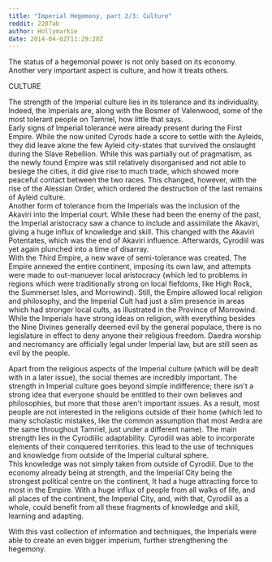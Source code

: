 ```yaml
---
title: "Imperial Hegemony, part 2/3: Culture"
reddit: 2207ab
author: Hollymarkie
date: 2014-04-02T11:29:28Z
---
```


The status of a hegemonial power is not only based on its economy. Another very important aspect is culture, and how it treats others.

CULTURE

The strength of the Imperial culture lies in its tolerance and its individuality.  
Indeed, the Imperials are, along with the Bosmer of Valenwood, some of the most tolerant people on Tamriel, how little that says.  
Early signs of Imperial tolerance were already present during the First Empire. While the now united Cyrods hade a score to settle with the Ayleids, they did leave alone the few Ayleid city-states that survived the onslaught during the Slave Rebellion. While this was partially out of pragmatism, as the newly found Empire was still relatively disorganised and not able to besiege the cities, it did give rise to much trade, which showed more peaceful contact between the two races. This changed, however, with the rise of the Alessian Order, which ordered the destruction of the last remains of Ayleid culture.  
Another form of tolerance from the Imperials was the inclusion of the Akaviri into the Imperial court. While these had been the enemy of the past, the Imperial aristocracy saw a chance to include and assimilate the Akaviri, giving a huge influx of knowledge and skill.
This changed with the Akaviri Potentates, which was the end of Akaviri influence. Afterwards, Cyrodiil was yet again plunched into a time of disarray.  
With the Third Empire, a new wave of semi-tolerance was created. The Empire annexed the entire continent, imposing its own law, and attempts were made to out-manuever local aristocracy (which led to problems in regions which were traditionally strong on local fiefdoms, like High Rock, the Summerset Isles, and Morrowind). Still, the Empire allowed local religion and philosophy, and the Imperial Cult had just a slim presence in areas which had stronger local cults, as illustrated in the Province of Morrowind.  
While the Imperials have strong ideas on religion, with everything besides the Nine Divines generally deemed evil by the general populace, there is no legislature in effect to deny anyone their religious freedom. Daedra worship and necromancy are officially legal under Imperial law, but are still seen as evil by the people.

Apart from the religious aspects of the Imperial culture (which will be dealt with in a later issue), the social themes are incredibly important. The strength in Imperial culture goes beyond simple indifference; there isn't a strong idea that everyone should be entitled to their own believes and philosophies, but more that those aren't important issues. As a result, most people are not interested in the religions outside of their home (which led to many scholastic mistakes, like the common assumption that most Aedra are the same throughout Tamriel, just under a different name). The main strength lies in the Cyrodiilic adaptability. Cyrodiil was able to incorporate elements of their conquered territories. this lead to the use of techniques and knowledge from outside of the Imperial cultural sphere.  
This knowledge was not simply taken from outside of Cyrodiil. Due to the economy already being at strength, and the Imperial City being the strongest political centre on the continent, It had a huge attracting force to most in the Empire. With a huge influx of people from all walks of life, and all places of the continent, the Imperial City, and, with that, Cyrodiil as a whole, could benefit from all these fragments of knowledge and skill, learning and adapting. 

With this vast collection of information and techniques, the Imperials were able to create an even bigger imperium, further strengthening the hegemony.

